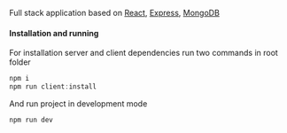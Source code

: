 Full stack application based on [React](https://reactjs.org/), [Express](https://expressjs.com/), [MongoDB](https://www.mongodb.com/)

#### Installation and running
For installation server and client dependencies run two commands in root folder
```javascript
npm i
npm run client:install
```

And run project in development mode
```
npm run dev
```
